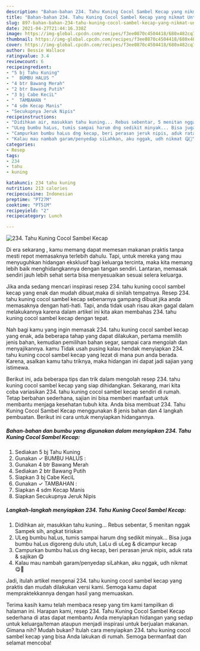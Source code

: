 ```yaml
---
description: "Bahan-bahan 234. Tahu Kuning Cocol Sambel Kecap yang nikmat Untuk Jualan"
title: "Bahan-bahan 234. Tahu Kuning Cocol Sambel Kecap yang nikmat Untuk Jualan"
slug: 897-bahan-bahan-234-tahu-kuning-cocol-sambel-kecap-yang-nikmat-untuk-jualan
date: 2021-04-27T21:44:16.338Z
image: https://img-global.cpcdn.com/recipes/f3ee0870c4504418/680x482cq70/234-tahu-kuning-cocol-sambel-kecap-foto-resep-utama.jpg
thumbnail: https://img-global.cpcdn.com/recipes/f3ee0870c4504418/680x482cq70/234-tahu-kuning-cocol-sambel-kecap-foto-resep-utama.jpg
cover: https://img-global.cpcdn.com/recipes/f3ee0870c4504418/680x482cq70/234-tahu-kuning-cocol-sambel-kecap-foto-resep-utama.jpg
author: Bessie Wallace
ratingvalue: 3.4
reviewcount: 6
recipeingredient:
- "5 bj Tahu Kuning"
- "  BUMBU HALUS "
- "4 btr Bawang Merah"
- "2 btr Bawang Putih"
- "3 bj Cabe KeciL"
- "  TAMBAHAN "
- "4 sdm Kecap Manis"
- "Secukupnya Jeruk Nipis"
recipeinstructions:
- "Didihkan air, masukkan tahu kuning... Rebus sebentar, 5 menitan nggak Sampek sih, angkat tiriskan"
- "ULeg bumbu haLus, tumis sampai harum dng sedikit minyak... Bisa juga bumbu haLus digoreng dulu utuh, LaLu di uLeg &amp; dicampur kecap"
- "Campurkan bumbu haLus dng kecap, beri perasan jeruk nipis, aduk rata &amp; sajikan 😋"
- "Kalau mau nambah garam/penyedap siLahkan, aku nggak, udh nikmat 😋🤗"
categories:
- Resep
tags:
- 234
- tahu
- kuning

katakunci: 234 tahu kuning 
nutrition: 213 calories
recipecuisine: Indonesian
preptime: "PT27M"
cooktime: "PT51M"
recipeyield: "2"
recipecategory: Lunch

---
```



![234. Tahu Kuning Cocol Sambel Kecap](https://img-global.cpcdn.com/recipes/f3ee0870c4504418/680x482cq70/234-tahu-kuning-cocol-sambel-kecap-foto-resep-utama.jpg)

Di era  sekarang , kamu memang dapat memesan makanan praktis tanpa mesti repot memasaknya terlebih dahulu. Tapi, untuk mereka yang mau menyuguhkan hidangan eksklusif bagi keluarga tercinta, maka kita memang lebih baik menghidangkannya dengan tangan sendiri. Lantaran, memasak sendiri jauh lebih sehat serta bisa menyesuaikan sesuai selera keluarga.

Jika anda sedang mencari inspirasi resep 234. tahu kuning cocol sambel kecap yang enak dan mudah dibuat,maka di sinilah tempatnya. Resep 234. tahu kuning cocol sambel kecap  sebenarnya gampang dibuat jika anda memasaknya dengan hati-hati. Tapi, anda tidak usah risau akan gagal dalam melakukannya 
karena dalam artikel ini kita akan membahas 234. tahu kuning cocol sambel kecap dengan tepat.  



Nah bagi kamu yang ingin memasak 234. tahu kuning cocol sambel kecap yang enak, ada beberapa tahap yang dapat dilakukan, pertama memilih jenis bahan, kemudian pemilihan bahan segar, sampai cara mengolah dan menyajikannya. kamu Tidak usah pusing kalau hendak menyiapkan 234. tahu kuning cocol sambel kecap yang lezat di mana pun anda berada. Karena, asalkan kamu  tahu triknya, maka hidangan ini dapat jadi sajian yang istimewa.

Berikut ini, ada beberapa tips dan trik dalam mengolah resep 234. tahu kuning cocol sambel kecap yang siap dihidangkan. Sekarang, mari kita coba variasikan 234. tahu kuning cocol sambel kecap sendiri di rumah. Tetap berbahan sederhana, sajian ini bisa memberi manfaat untuk membantu menjaga kesehatan tubuh kita. Anda bisa membuat 234. Tahu Kuning Cocol Sambel Kecap menggunakan 8 jenis bahan dan 4 langkah pembuatan. Berikut ini cara untuk menyiapkan hidangannya.

<!--inarticleads1-->

##### Bahan-bahan dan bumbu yang digunakan dalam menyiapkan 234. Tahu Kuning Cocol Sambel Kecap:

1. Sediakan 5 bj Tahu Kuning
1. Gunakan  ✓ BUMBU HALUS :
1. Gunakan 4 btr Bawang Merah
1. Sediakan 2 btr Bawang Putih
1. Siapkan 3 bj Cabe KeciL
1. Gunakan  ✓ TAMBAHAN :
1. Siapkan 4 sdm Kecap Manis
1. Siapkan Secukupnya Jeruk Nipis




<!--inarticleads2-->

##### Langkah-langkah menyiapkan 234. Tahu Kuning Cocol Sambel Kecap:

1. Didihkan air, masukkan tahu kuning... Rebus sebentar, 5 menitan nggak Sampek sih, angkat tiriskan
1. ULeg bumbu haLus, tumis sampai harum dng sedikit minyak... Bisa juga bumbu haLus digoreng dulu utuh, LaLu di uLeg &amp; dicampur kecap
1. Campurkan bumbu haLus dng kecap, beri perasan jeruk nipis, aduk rata &amp; sajikan 😋
1. Kalau mau nambah garam/penyedap siLahkan, aku nggak, udh nikmat 😋🤗




Jadi, itulah artikel mengenai  234. tahu kuning cocol sambel kecap  yang praktis dan mudah dilakukan versi kami. Semoga kamu dapat mempraktekkannya dengan hasil yang memuaskan. 

Terima kasih kamu telah membaca resep yang tim kami tampilkan di halaman ini. Harapan kami, resep  234. Tahu Kuning Cocol Sambel Kecap sederhana di atas dapat membantu Anda menyiapkan hidangan yang sedap untuk keluarga/teman ataupun menjadi inspirasi untuk berjualan makanan. Gimana nih? Mudah bukan? Itulah cara menyiapkan 234. tahu kuning cocol sambel kecap yang bisa Anda lakukan di rumah. Semoga bermanfaat dan selamat mencoba!

